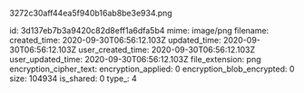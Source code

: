 3272c30aff44ea5f940b16ab8be3e934.png

id: 3d137eb7b3a9420c82d8eff1a6dfa5b4
mime: image/png
filename: 
created_time: 2020-09-30T06:56:12.103Z
updated_time: 2020-09-30T06:56:12.103Z
user_created_time: 2020-09-30T06:56:12.103Z
user_updated_time: 2020-09-30T06:56:12.103Z
file_extension: png
encryption_cipher_text: 
encryption_applied: 0
encryption_blob_encrypted: 0
size: 104934
is_shared: 0
type_: 4